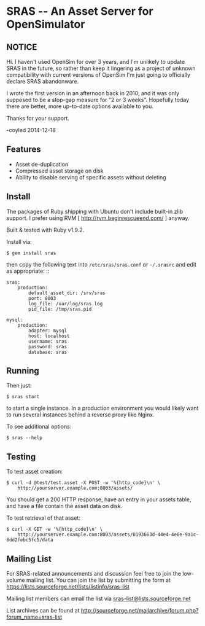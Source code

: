SRAS -- An Asset Server for OpenSimulator
=========================================

NOTICE
------

Hi.  I haven't used OpenSim for over 3 years, and I'm unlikely to update
SRAS in the future, so rather than keep it lingering as a project of
unknown compatibility with current versions of OpenSim I'm just going to
officially declare SRAS abandonware.

I wrote the first version in an afternoon back in 2010, and it was only
supposed to be a stop-gap measure for "2 or 3 weeks".  Hopefully today
there are better, more up-to-date options available to you.

Thanks for your support.

-coyled 2014-12-18


Features
--------

 * Asset de-duplication
 * Compressed asset storage on disk
 * Ability to disable serving of specific assets without deleting


Install
-------

The packages of Ruby shipping with Ubuntu don't include built-in zlib
support.  I prefer using RVM [ http://rvm.beginrescueend.com/ ]
anyway.

Built & tested with Ruby v1.9.2.

Install via:

    $ gem install sras

then copy the following text into ``/etc/sras/sras.conf`` or
``~/.srasrc`` and edit as appropriate: ::

    sras:
        production:
            default_asset_dir: /srv/sras
            port: 8003
            log_file: /var/log/sras.log
            pid_file: /tmp/sras.pid

    mysql:
        production:
            adapter: mysql
            host: localhost
            username: sras
            password: sras
            database: sras


Running
-------

Then just:

    $ sras start

to start a single instance.  In a production environment you would
likely want to run several instances behind a reverse proxy like
Nginx.

To see additional options:

    $ sras --help


Testing
-------

To test asset creation:

    $ curl -d @test/test.asset -X POST -w '%{http_code}\n' \
        http://yourserver.example.com:8003/assets/

You should get a 200 HTTP response, have an entry in your assets
table, and have a file contain the asset data on disk.

To test retrieval of that asset:

    $ curl -X GET -w '%{http_code}\n' \
        http://yourserver.example.com:8003/assets/0193663d-44e4-4e6e-9a1c-8dd2febc5fc5/data 


Mailing List
------------

For SRAS-related announcements and discussion feel free to join the
low-volume mailing list.  You can join the list by submitting the form
at https://lists.sourceforge.net/lists/listinfo/sras-list

Mailing list members can email the list via
sras-list@lists.sourceforge.net

List archives can be found at
http://sourceforge.net/mailarchive/forum.php?forum_name=sras-list
